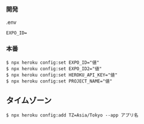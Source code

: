 ### 開発

.env

```
EXPO_ID=
```

### 本番
```
$ npx heroku config:set EXPO_ID="値"
$ npx heroku config:set EXPO_ID2="値"
$ npx heroku config:set HEROKU_API_KEY="値"
$ npx heroku config:set PROJECT_NAME="値"
```

## タイムゾーン

```
$ npx heroku config:add TZ=Asia/Tokyo --app アプリ名
```
